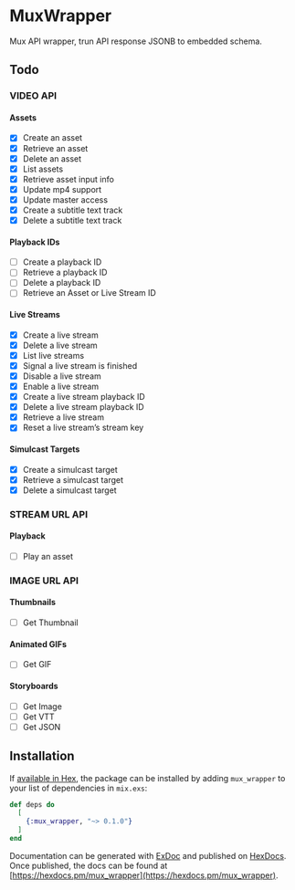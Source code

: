 # MuxWrapper

Mux API wrapper, trun API response JSONB to embedded schema.

## Todo

### VIDEO API
#### Assets
- [x] Create an asset
- [x] Retrieve an asset
- [x] Delete an asset
- [x] List assets
- [x] Retrieve asset input info
- [x] Update mp4 support
- [x] Update master access
- [x] Create a subtitle text track
- [x] Delete a subtitle text track

#### Playback IDs
- [ ] Create a playback ID
- [ ] Retrieve a playback ID
- [ ] Delete a playback ID
- [ ] Retrieve an Asset or Live Stream ID

#### Live Streams
- [x] Create a live stream
- [x] Delete a live stream
- [x] List live streams
- [x] Signal a live stream is finished
- [x] Disable a live stream
- [x] Enable a live stream
- [x] Create a live stream playback ID
- [x] Delete a live stream playback ID
- [x] Retrieve a live stream
- [x] Reset a live stream’s stream key

#### Simulcast Targets
- [x] Create a simulcast target
- [x] Retrieve a simulcast target
- [x] Delete a simulcast target

### STREAM URL API
#### Playback
- [ ] Play an asset

### IMAGE URL API
#### Thumbnails
- [ ] Get Thumbnail

#### Animated GIFs
- [ ] Get GIF

#### Storyboards
- [ ] Get Image
- [ ] Get VTT
- [ ] Get JSON

## Installation


If [available in Hex](https://hex.pm/docs/publish), the package can be installed
by adding `mux_wrapper` to your list of dependencies in `mix.exs`:

```elixir
def deps do
  [
    {:mux_wrapper, "~> 0.1.0"}
  ]
end
```

Documentation can be generated with [ExDoc](https://github.com/elixir-lang/ex_doc)
and published on [HexDocs](https://hexdocs.pm). Once published, the docs can
be found at [https://hexdocs.pm/mux_wrapper](https://hexdocs.pm/mux_wrapper).

